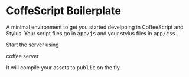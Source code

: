 CoffeScript Boilerplate
=======================

A minimal environment to get you started develpoing in CoffeeScript and Stylus. Your script files
go in <tt>app/js</tt> and your stylus files in <tt>app/css</tt>. 

Start the server using
  
  coffee server

It will compile your assets to <tt>public</tt> on the fly